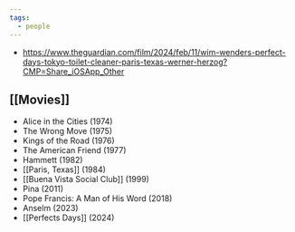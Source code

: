 ```yaml
---
tags:
  - people
---
```

- https://www.theguardian.com/film/2024/feb/11/wim-wenders-perfect-days-tokyo-toilet-cleaner-paris-texas-werner-herzog?CMP=Share_iOSApp_Other
## [[Movies]]
- Alice in the Cities (1974)
- The Wrong Move (1975)
- Kings of the Road (1976)
- The American Friend (1977)
- Hammett (1982)
- [[Paris, Texas]] (1984)
- [[Buena Vista Social Club]] (1999)
- Pina (2011)
- Pope Francis: A Man of His Word (2018)
- Anselm (2023)
- [[Perfects Days]] (2024)